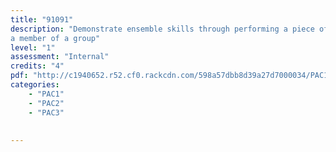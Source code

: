 ```yaml
---
title: "91091"
description: "Demonstrate ensemble skills through performing a piece of music as
a member of a group"
level: "1"
assessment: "Internal"
credits: "4"
pdf: "http://c1940652.r52.cf0.rackcdn.com/598a57dbb8d39a27d7000034/PAC1-as91091.pdf"
categories:
    - "PAC1"
    - "PAC2"
    - "PAC3"
    
    
---
```


